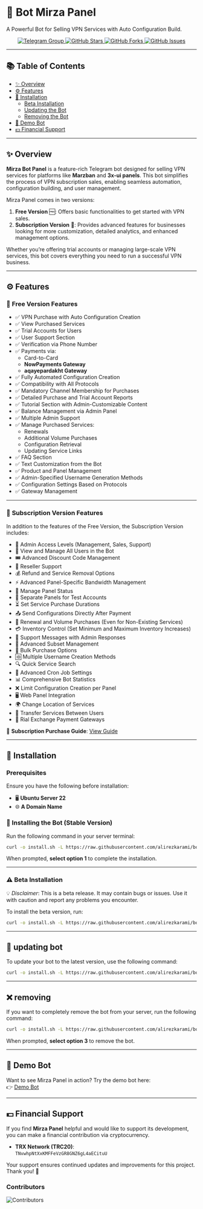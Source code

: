 # 🤖 Bot Mirza Panel

A Powerful Bot for Selling VPN Services with Auto Configuration Build.

<p align="center">
    <a href="https://t.me/mirzapanel" target="_blank">
        <img src="https://img.shields.io/badge/Telegram-Group-blue?style=flat-square&logo=telegram" alt="Telegram Group"/>
    </a>
    <a href="https://github.com/alirezkarami/botmirzapanel" target="_blank">
        <img src="https://img.shields.io/github/stars/alirezkarami/botmirzapanel?style=social" alt="GitHub Stars"/>
    </a>
    <a href="https://img.shields.io/github/forks/alirezkarami/botmirzapanel?style=flat-square" target="_blank">
        <img src="https://img.shields.io/github/forks/alirezkarami/botmirzapanel?style=flat-square" alt="GitHub Forks"/>
    </a>
    <a href="https://github.com/alirezkarami/botmirzapanel/issues" target="_blank">
        <img src="https://img.shields.io/github/issues/alirezkarami/botmirzapanel?style=flat-square" alt="GitHub Issues"/>
    </a>
</p>


---

## 📚 Table of Contents

- [✨ Overview](#-overview)
- [⚙️ Features](#️-features)
- [🚀 Installation](#-installation)
  - [Beta Installation](#️-beta-installation)
  - [Updating the Bot](#-updating-bot)
  - [Removing the Bot](#-removing)
- [📱 Demo Bot](#-demo-bot)
- [💵 Financial Support](#-financial-support)

---

## ✨ Overview

**Mirza Bot Panel** is a feature-rich Telegram bot designed for selling VPN services for platforms like **Marzban** and **3x-ui panels**. This bot simplifies the process of VPN subscription sales, enabling seamless automation, configuration building, and user management.

Mirza Panel comes in two versions:  
1. **Free Version** 🆓: Offers basic functionalities to get started with VPN sales.  
2. **Subscription Version** 💎: Provides advanced features for businesses looking for more customization, detailed analytics, and enhanced management options.  

Whether you’re offering trial accounts or managing large-scale VPN services, this bot covers everything you need to run a successful VPN business.

---

## ⚙️ Features

### 🔹 **Free Version Features**

- ✅ VPN Purchase with Auto Configuration Creation
- ✅ View Purchased Services
- ✅ Trial Accounts for Users
- ✅ User Support Section
- ✅ Verification via Phone Number
- ✅ Payments via:
  - Card-to-Card
  - **NowPayments Gateway**
  - **aqayepardakht Gateway**
- ✅ Fully Automated Configuration Creation
- ✅ Compatibility with All Protocols
- ✅ Mandatory Channel Membership for Purchases
- ✅ Detailed Purchase and Trial Account Reports
- ✅ Tutorial Section with Admin-Customizable Content
- ✅ Balance Management via Admin Panel
- ✅ Multiple Admin Support
- ✅ Manage Purchased Services:
  - Renewals
  - Additional Volume Purchases
  - Configuration Retrieval
  - Updating Service Links
- ✅ FAQ Section
- ✅ Text Customization from the Bot
- ✅ Product and Panel Management
- ✅ Admin-Specified Username Generation Methods
- ✅ Configuration Settings Based on Protocols
- ✅ Gateway Management

---

### 🔹 **Subscription Version Features**

In addition to the features of the Free Version, the Subscription Version includes:

- 🔐 Admin Access Levels (Management, Sales, Support)
- 🧾 View and Manage All Users in the Bot
- 🎟️ Advanced Discount Code Management
- 🤝 Reseller Support
- 💰 Refund and Service Removal Options
- ⚡ Advanced Panel-Specific Bandwidth Management
- 🔄 Manage Panel Status
- 🔑 Separate Panels for Test Accounts
- ⏳ Set Service Purchase Durations
- 📤 Send Configurations Directly After Payment
- 🔄 Renewal and Volume Purchases (Even for Non-Existing Services)
- 💳 Inventory Control (Set Minimum and Maximum Inventory Increases)
- 📩 Support Messages with Admin Responses
- 🔗 Advanced Subset Management
- 🛒 Bulk Purchase Options
- 🆔 Multiple Username Creation Methods
- 🔍 Quick Service Search
- 📅 Advanced Cron Job Settings
- 📊 Comprehensive Bot Statistics
- ❌ Limit Configuration Creation per Panel
- 🖥️ Web Panel Integration
- 🌍 Change Location of Services
- 🔄 Transfer Services Between Users
- 💱 Rial Exchange Payment Gateways

📌 **Subscription Purchase Guide**: [View Guide](https://t.me/mirzaperimium/4)

---

## 🚀 Installation

### Prerequisites

Ensure you have the following before installation:
- 🖥️ **Ubuntu Server 22**
- 🌐 **A Domain Name**

### 🔧 Installing the Bot (Stable Version)

Run the following command in your server terminal:

```bash
curl -o install.sh -L https://raw.githubusercontent.com/alirezkarami/botmirzapanel/main/install.sh && bash install.sh
```

When prompted, **select option 1** to complete the installation.

---

### ⚠️ Beta Installation

💡 *Disclaimer*: This is a beta release. It may contain bugs or issues. Use it with caution and report any problems you encounter.

To install the beta version, run:

```bash
curl -o install.sh -L https://raw.githubusercontent.com/alirezkarami/botmirzapanel/main/install.sh && bash install.sh -beta
```

---

## 🔄 updating bot

To update your bot to the latest version, use the following command:

```bash
curl -o install.sh -L https://raw.githubusercontent.com/alirezkarami/botmirzapanel/main/install.sh && bash install.sh -update
```

---

## ❌ removing

If you want to completely remove the bot from your server, run the following command:

```bash
curl -o install.sh -L https://raw.githubusercontent.com/alirezkarami/botmirzapanel/main/install.sh && bash install.sh
```

When prompted, **select option 3** to remove the bot.

---

## 📱 Demo Bot

Want to see Mirza Panel in action? Try the demo bot here:  
👉 [Demo Bot](https://t.me/marzbaninfobot)

---

## 💵 Financial Support

If you find **Mirza Panel** helpful and would like to support its development, you can make a financial contribution via cryptocurrency.

- **TRX Network (TRC20)**:  
  `TNvwhpNtXxKMFFeVzGR8GNZ6gL4aECituU`

Your support ensures continued updates and improvements for this project. Thank you! 🙌

### Contributors

![Contributors](https://contrib.rocks/image?repo=alirezkarami/botmirzapanel)